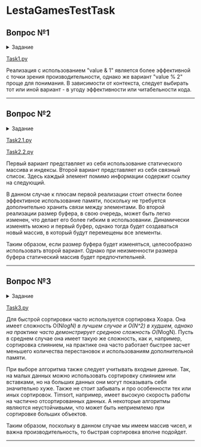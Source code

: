 # LestaGamesTestTask

## Вопрос №1

<details> 
  <summary>Задание</summary>
  На языке Python написать алгоритм (функцию) определения четности целого числа, который будет аналогичен нижеприведенному по функциональности, но отличен по своей сути. Объяснить плюсы и минусы обеих реализаций. 

Пример: 
```
def isEven(value):
  return value % 2 == 0
```
</details>

[Task1.py](https://github.com/HeatherPurple/LestaGamesTestTask/blob/main/Task1.py)

Реализация с использованием "value & 1" является более эффективной с точки зрения производительности, однако же вариант "value % 2" проще для понимания. В зависимости от контекста, следует выбирать тот или иной вариант - в угоду эффективности или читабельности кода.

------

## Вопрос №2

<details> 
  <summary>Задание</summary>
  На языке Python написать минимум по 2 класса реализовывающих циклический буфер FIFO. Объяснить плюсы и минусы каждой реализации.

Оценивается:

* Полнота и качество реализации
* Оформление кода
* Наличие сравнения и пояснения по быстродействию
</details>

[Task2.1.py](https://github.com/HeatherPurple/LestaGamesTestTask/blob/main/Task2.1.py)

[Task2.2.py](https://github.com/HeatherPurple/LestaGamesTestTask/blob/main/Task2.2.py)

Первый вариант представляет из себя использование статического массива и индексы. Второй вариант представляет из себя связный список. Здесь каждый элемент помимо информации содержит ссылку на следующий.

В данном случае к плюсам первой реализации стоит отнести более эффективное использование памяти, поскольку не требуется дополнительно хранить связи между элементами. 
Во второй реализации размер буфера, в свою очередь, может быть легко изменен, что делает его более гибким в использовании. Динамически изменять можно и первый буфер, однако тогда будет создаваться новый массив, в который будут перемещены все элементы.

Таким образом, если размер буфера будет изменяться, целесообразно использовать второй вариант. Однако при неизменности размера буфера статический массив будет предпочтительней.


------

## Вопрос №3

<details> 
  <summary>Задание</summary>
  На языке Python предложить алгоритм, который быстрее всего (по процессорным тикам) отсортирует данный ей массив чисел. Массив может быть любого размера со случайным порядком чисел (в том числе и отсортированным). Объяснить, почему вы считаете, что функция соответствует заданным критериям.
</details>

[Task3.py](https://github.com/HeatherPurple/LestaGamesTestTask/blob/main/Task3.py)

Для быстрой сортировки часто используется сортировка Хоара. Она имеет сложность О(N*logN) в лучшем случае и О(N^2) в худшем, однако на практике часто демонстрирует среднюю сложность О(N*logN).
Пусть в среднем случае она имеет такую же сложность, как и, например, сортировка слиянием, на практике она часто работает быстрее засчет меньшего количества перестановок и использованиям дополнительной памяти.

При выборе алгоритма также следует учитывать входные данные. Так, на малых данных можно использовать сортировку слиянием или вставками, но на больших данных они могут показывать себя значительно хуже. 
Также не стоит забывать и про особенности тех или иных сортировок. Timsort, например, имеет высокую скорость работы на частично отсортированных данных. А некоторые алгоритмы являются неустойчивыми, 
что может быть неприемлемо при сортировке больших объектов.

Таким образом, поскольку в данном случае мы имеем массив чисел, и важна производительность, то быстрая сортировка вполне подойдет.

------
